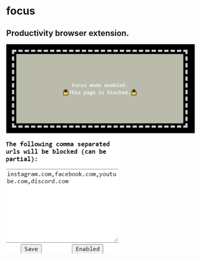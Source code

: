 # focus
## Productivity browser extension.
<img src="block.PNG" alt="drawing" width="650"/><img src="popup.png" alt="drawing" width="300"/>
